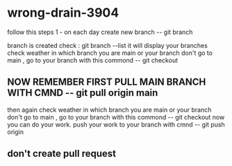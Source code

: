 # wrong-drain-3904
follow this steps
1 - on each day create new branch -- git branch <branch name>
  
  branch is created
check : git branch --list
it will display your branches
check weather in which branch you are main  or your branch
don't go to main , go to your branch with this commond -- git checkout <branch name>
## NOW REMEMBER FIRST PULL MAIN BRANCH WITH CMND -- git pull origin main
then again check weather in which branch you are main  or your branch 
 don't go to main , go to your branch with this commond -- git checkout <branch name> 
  now you can do your work.
push your work to your branch with cmnd -- git push origin <branch name>
## don't create pull request 
